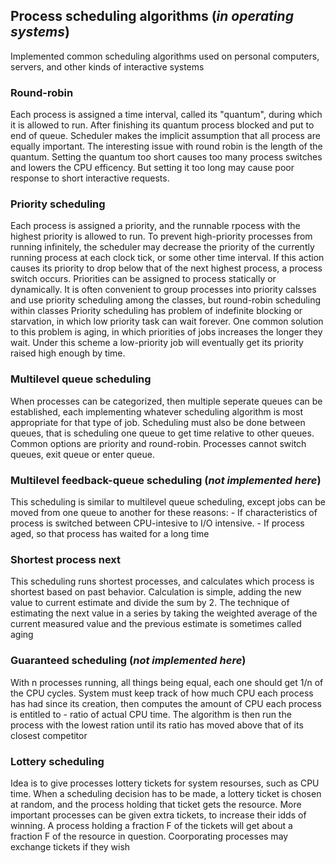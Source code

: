 ## Process scheduling algorithms (_in operating systems_)
Implemented common scheduling algorithms used on personal computers, servers, and other kinds of interactive systems

### Round-robin
Each process is assigned a time interval, called its "quantum", during which it is allowed to run. After finishing its quantum process blocked and put to end of queue. Scheduler makes the implicit assumption that all process are equally important. The interesting issue with round robin is the length of the quantum. Setting the quantum too short causes too many process switches and lowers the CPU efficency. But setting it too long may cause poor response to short interactive requests.

### Priority scheduling
Each process is assigned a priority, and the runnable rpocess with the highest priority is allowed to run. To prevent high-priority processes from running infinitely, the scheduler may decrease the priority of the currently running process at each clock tick, or some other time interval. If this action causes its priority to drop below that of the next highest process, a process switch occurs. Priorities can be assigned to process statically or dynamically.
    It is often convenient to group processes into priority calsses and use priority scheduling among the classes, but round-robin scheduling within classes
    Priority scheduling has problem of indefinite blocking or starvation, in which low priority task can wait forever. One common solution to this problem is aging, in which priorities of jobs increases the longer they wait. Under this scheme a low-priority job will eventually get its priority raised high enough by time.

### Multilevel queue scheduling
When processes can be categorized, then multiple seperate queues can be established, each implementing whatever scheduling algorithm is most appropriate for that type of job. Scheduling must also be done between queues, that is scheduling one queue to get time relative to other queues. Common options are priority and round-robin. Processes cannot switch queues, exit queue or enter queue.

### Multilevel feedback-queue scheduling (_not implemented here_)
This scheduling is similar to multilevel queue scheduling, except jobs can be moved from one queue to another for these reasons:
        - If characteristics of process is switched between CPU-intesive to I/O intensive. 
        - If process aged, so that process has waited for a long time

### Shortest process next
This scheduling runs shortest processes, and calculates which process is shortest based on past behavior. Calculation is simple, adding the new value to current estimate and divide the sum by 2. The technique of estimating the next value in a series by taking the weighted average of the current measured value and the previous estimate is sometimes called aging

### Guaranteed scheduling  (_not implemented here_)
With n processes running, all things being equal, each one should get 1/n of the CPU cycles. System must keep track of how much CPU each process has had since its creation, then computes the amount of CPU each process is entitled to - ratio of actual CPU time. The algorithm is then run the process with the lowest ration until its ratio has moved above that of its closest competitor

### Lottery scheduling
Idea is to give processes lottery tickets for system resourses, such as CPU time. When a scheduling decision has to be made, a lottery ticket is chosen at random, and the process holding that ticket gets the resource. More important processes can be given extra tickets, to increase their idds of winning. A process holding a fraction F of the tickets will get about a fraction F of the resource in question. Coorporating processes may exchange tickets if they wish
